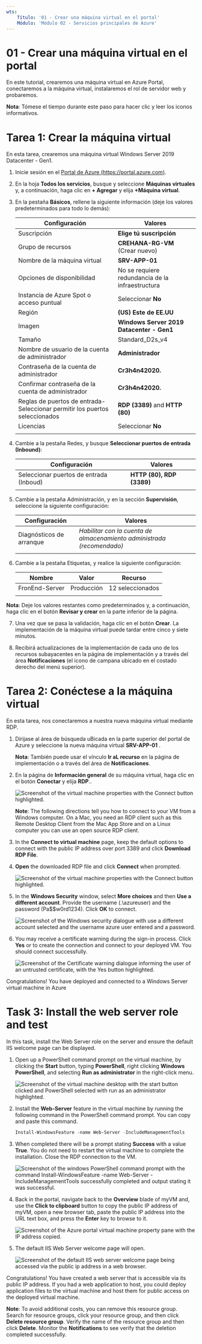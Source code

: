 ```yaml
---
wts:
    Título: '01 - Crear una máquina virtual en el portal'
    Módulo: 'Módulo 02 - Servicios principales de Azure'
---
```

# 01 - Crear una máquina virtual en el portal

En este tutorial, crearemos una máquina virtual en Azure Portal, conectaremos a la máquina virtual, instalaremos el rol de servidor web y probaremos.

**Nota**: Tómese el tiempo durante este paso para hacer clic y leer los iconos informativos.

# Tarea 1: Crear la máquina virtual

En esta tarea, crearemos una máquina virtual Windows Server 2019 Datacenter - Gen1. 

1. Inicie sesión en el [Portal de Azure (https://portal.azure.com)](https://portal.azure.com?azure-portal=true).

2. En la hoja **Todos los servicios**, busque y seleccione **Máquinas virtuales** y, a continuación, haga clic en **+ Agregar** y elija **+Máquina virtual**.

3. En la pestaña **Básicos**, rellene la siguiente información (deje los valores predeterminados para todo lo demás):

    | Configuración | Valores |
    |  -- | -- |
    | Suscripción | **Elige tú suscripción**|
    | Grupo de recursos | **CREHANA-RG-VM** (Crear nuevo) |
    | Nombre de la máquina virtual | **SRV-APP-01** |
    | Opciones de disponibilidad | No se requiere redundancia de la infraestructura |
    | Instancia de Azure Spot o acceso puntual| Seleccionar **No** |
    | Región | **(US) Este de EE.UU**|
    | Imagen | **Windows Server 2019 Datacenter - Gen1**|
    | Tamaño | Standard_D2s_v4|
    | Nombre de usuario de la cuenta de administrador | **Administrador** |
    | Contraseña de la cuenta de administrador | **Cr3h4n42020.**|
    | Confirmar contraseña de la cuenta de administrador | **Cr3h4n42020.**|
    | Reglas de puertos de entrada- Seleccionar permitir los puertos seleccionados | **RDP (3389)** and **HTTP (80)**|
    | Licencias | Seleccionar **No**|
    | | |

4. Cambie a la pestaña Redes, y busque **Seleccionar puertos de entrada (Inbound)**:

    | Configuración | Valores |
    | -- | -- |
    | Seleccionar puertos de entrada (Inboud) | **HTTP (80), RDP (3389)**|
    | | |

5. Cambie a la pestaña Administración, y en la sección **Supervisión**, seleccione la siguiente configuración:

    | Configuración | Valores |
    | -- | -- |
    | Diagnósticos de arranque | *Habilitar con la cuenta de almacenamiento administrada (recomendado)*|
    | | |

6. Cambie a la pestaña Etiquetas, y realice la siguiente configuración:

    | Nombre | Valor | Recurso |
    | -- | -- | -- |
    | FronEnd-Server | Producción | 12 seleccionados |
    | | | |

 **Nota**: Deje los valores restantes como predeterminados y, a continuación, haga clic en el botón **Revisar y crear** en la parte inferior de la página.

7. Una vez que se pasa la validación, haga clic en el botón **Crear**. La implementación de la máquina virtual puede tardar entre cinco y siete minutos.

8. Recibirá actualizaciones de la implementación de cada uno de los recursos subayacentes en la página de implementación y a través del área **Notificaciones** (el icono de campana ubicado en el costado derecho del menú superior).

# Tarea 2: Conéctese a la máquina virtual

En esta tarea, nos conectaremos a nuestra nueva máquina virtual mediante RDP.

1. Dírijase al área de búsqueda uBicada en la parte superior del portal de Azure y seleccione la nueva máquina virtual **SRV-APP-01** .

    **Nota**: También puede usar el vínculo **Ir aL recurso** en la página de implementación o a través del área de **Notificaciones**.

2. En la página de **Información general** de su máquina virtual, haga clic en el botón **Conectar** y elija **RDP**..

    ![Screenshot of the virtual machine properties with the Connect button highlighted.](../images/Conectar-VM-RDP.png)

    **Note**: The following directions tell you how to connect to your VM from a Windows computer. On a Mac, you need an RDP client such as this Remote Desktop Client from the Mac App Store and on a Linux computer you can use an open source RDP client.

2. In the **Connect to virtual machine** page, keep the default options to connect with the public IP address over port 3389 and click **Download RDP File**.

3. **Open** the downloaded RDP file and click **Connect** when prompted. 

    ![Screenshot of the virtual machine properties with the Connect button highlighted. ](../images/0102.png)

4. In the **Windows Security** window, select **More choices** and then **Use a different account**. Provide the username (.\azureuser) and the password (Pa$$w0rd1234). Click **OK** to connect.

    ![Screenshot of the Windows security dialogue with use a different account selected and the username azure user entered and a password.](../images/0103.png)

5. You may receive a certificate warning during the sign-in process. Click **Yes** or to create the connection and connect to your deployed VM. You should connect successfully.

    ![Screenshot of the Certificate warning dialogue informing the user of an untrusted certificate, with the Yes button highlighted. ](../images/0104.png)

Congratulations! You have deployed and connected to a Windows Server virtual machine in Azure

# Task 3: Install the web server role and test

In this task, install the Web Server role on the server and ensure the default IIS welcome page can be displayed.

1. Open up a PowerShell command prompt on the virtual machine, by clicking the **Start** button, typing **PowerShell**, right clicking **Windows PowerShell**, and selecting **Run as administrator** in the right-click menu.

    ![Screenshot of the virtual machine desktop with the start button clicked and PowerShell selected with run as an administrator highlighted.](../images/0105.png)

2. Install the **Web-Server** feature in the virtual machine by running the following command in the PowerShell command prompt. You can copy and paste this command.

    ```PowerShell
    Install-WindowsFeature -name Web-Server -IncludeManagementTools
    ```
  
3. When completed there will be a prompt stating **Success** with a value **True**. You do not need to restart the virtual machine to complete the installation. Close the RDP connection to the VM.

    ![Screenshot of the windows PowerShell command prompt with the command Install-WindowsFeature -name Web-Server -IncludeManagementTools successfully completed and output stating it was successful.](../images/0106.png)

4. Back in the portal, navigate back to the **Overview** blade of myVM and, use the **Click to clipboard** button to copy the public IP address of myVM, open a new browser tab, paste the public IP address into the URL text box, and press the **Enter** key to browse to it.

    ![Screenshot of the Azure portal virtual machine property pane with the IP address copied.](../images/0107.png)

5. The default IIS Web Server welcome page will open.

    ![Screenshot of the default IIS web server welcome page being accessed via the public ip address in a web browser.](../images/0108.png)

Congratulations! You have created a web server that is accessible via its public IP address. If you had a web application to host, you could deploy application files to the virtual machine and host them for public access on the deployed virtual machine.


**Note**: To avoid additional costs, you can remove this resource group. Search for resource groups, click your resource group, and then click **Delete resource group**. Verify the name of the resource group and then click **Delete**. Monitor the **Notifications** to see verify that the deletion completed successfully. 
